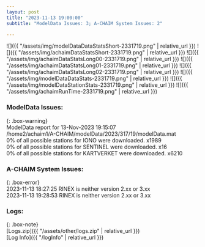 ```yaml
---
layout: post
title: "2023-11-13 19:00:00"
subtitle: "ModelData Issues: 3; A-CHAIM System Issues: 2"

---
```


![]({{ "/assets/img/modelDataDataStatsShort-2331719.png" | relative_url }})
![]({{ "/assets/img/achaimDataStatsShort-2331719.png" | relative_url }})
![]({{ "/assets/img/achaimDataStatsLong00-2331719.png" | relative_url }})
![]({{ "/assets/img/achaimDataStatsLong01-2331719.png" | relative_url }})
![]({{ "/assets/img/achaimDataStatsLong02-2331719.png" | relative_url }})
![]({{ "/assets/img/modelDataDataStats-2331719.png" | relative_url }})
![]({{ "/assets/img/modelDataStationStats-2331719.png" | relative_url }})
![]({{ "/assets/img/achaimRunTime-2331719.png" | relative_url }})


### ModelData Issues:  
  
{: .box-warning}  
 ModelData report for 13-Nov-2023 19:15:07   
 /home2/achaim1/A-CHAIM/modelData/2023/317/19/modelData.mat   
 0% of all possible stations for IONO were downloaded. x1989   
 0% of all possible stations for SENTINEL were downloaded. x16   
 0% of all possible stations for KARTVERKET were downloaded. x6210   
  
### A-CHAIM System Issues:  
  
{: .box-error}  
2023-11-13 18:27:25 RINEX is neither version 2.xx or 3.xx  
2023-11-13 19:28:53 RINEX is neither version 2.xx or 3.xx  

### Logs:  
  
{: .box-note}  
[Logs.zip]({{ "/assets/other/logs.zip" | relative_url }})  
[Log Info]({{ "/logInfo" | relative_url }})  

